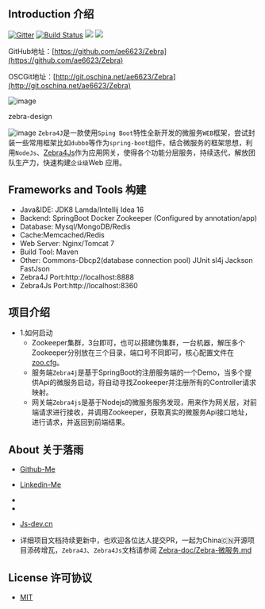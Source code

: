 ## Introduction 介绍
[![Gitter][badge-gitter-img]][badge-gitter] [![Build Status][badge-travis-img]][badge-travis] ![][zebra] ![][maven]

GitHub地址：[https://github.com/ae6623/Zebra](https://github.com/ae6623/Zebra)

OSCGit地址：[http://git.oschina.net/ae6623/Zebra](http://git.oschina.net/ae6623/Zebra)

![image](Zebra.jpg)

zebra-design

![image](zebra-design.png)
`Zebra4J`是一款使用`Sping Boot`特性全新开发的微服务`WEB`框架，尝试封装一些常用框架比如`dubbo`等作为`spring-boot`组件，结合微服务的框架思想，利用`NodeJs`、[Zebra4Js](https://github.com/ae6623/Zebra/tree/master/zebra4js)作为应用网关，使得各个功能分层服务，持续迭代，解放团队生产力，快速构建`企业级`Web 应用。

## Frameworks and Tools 构建
* Java&IDE: JDK8 Lamda/Intellij Idea 16
* Backend:  SpringBoot Docker Zookeeper (Configured by annotation/app)
* Database: Mysql/MongoDB/Redis
* Cache:Memcached/Redis
* Web Server: Nginx/Tomcat 7
* Build Tool: Maven
* Other: Commons-Dbcp2(database connection pool) JUnit sl4j Jackson FastJson
* Zebra4J  Port:http://localhost:8888
* Zebra4Js Port:http://localhost:8360

## 项目介绍
* 1.如何启动
	* Zookeeper集群，3台即可，也可以搭建伪集群，一台机器，解压多个Zookeeper分别放在三个目录，端口号不同即可，核心配置文件在[zoo.cfg](https://github.com/ae6623/Zebra/blob/master/zebra4j/zebra-zookeeper/zoo.cfg)。
	* 服务端`Zebra4j`是基于SpringBoot的注册服务端的一个Demo，当多个提供Api的微服务启动，将自动寻找Zookeeper并注册所有的Controller请求映射。
	* 网关端`Zebra4js`是基于Nodejs的微服务服务发现，用来作为网关层，对前端请求进行接收，并调用Zookeeper，获取真实的微服务Api接口地址，进行请求，并返回到前端结果。	 	

## About 关于落雨
* [Github-Me](https://github.com/ae6623)
* [Linkedin-Me](http://www.linkedin.com/in/ae6623)
* [QQ]:43163707 ()
* [微信]:ae6623 ()
* [Js-dev.cn](http://js-dev.cn)

* 详细项目文档持续更新中，也欢迎各位达人提交PR，一起为China🇨🇳开源项目添砖增瓦，`Zebra4J`、`Zebra4Js`文档请参阅 [Zebra-doc/Zebra-微服务.md](https://github.com/ae6623/Zebra/blob/master/zebra4j/zebra-doc/zebra-boot/Zebra-%E5%BE%AE%E6%9C%8D%E5%8A%A1.md)

[badge-gitter-img]:       https://badges.gitter.im/hsz/idea-gitignore.svg
[badge-gitter]:           https://gitter.im/hsz/idea-gitignore
[badge-travis-img]:       https://travis-ci.org/hsz/idea-gitignore.svg
[badge-travis]:           https://travis-ci.org/hsz/idea-gitignore
[zebra]:				  https://img.shields.io/badge/zebra-fast-orange.svg
[maven]: 				  https://img.shields.io/maven-central/v/org.apache.maven/apache-maven.svg


## License 许可协议

* [MIT](https://github.com/ae6623/Zebra/blob/master/LICENSE)
